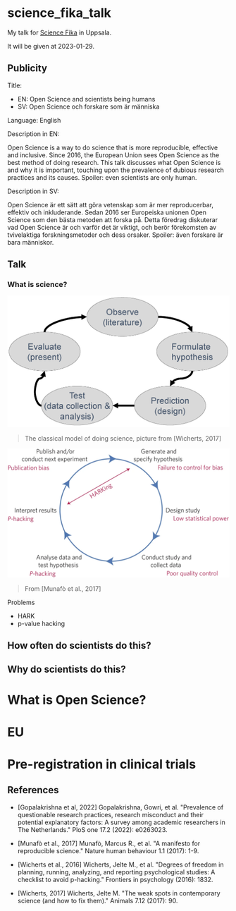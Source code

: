 # science_fika_talk

My talk for [Science Fika](https://www.sciencefika.se/) in Uppsala.

It will be given at 2023-01-29.


## Publicity

Title:
 * EN: Open Science and scientists being humans
 * SV: Open Science och forskare som är människa

Language: English


Description in EN:


Open Science is a way to do science that is more reproducible, effective and inclusive. Since 2016, the European Union sees Open Science as the best method of doing research. This talk discusses what Open Science is and why it is important, touching upon the prevalence of dubious research practices and its causes. Spoiler: even scientists are only human.


Description in SV:


Open Science är ett sätt att göra vetenskap som är mer reproducerbar, effektiv och inkluderande. Sedan 2016 ser Europeiska unionen Open Science som den bästa metoden att forska på. Detta föredrag diskuterar vad Open Science är och varför det är viktigt, och berör förekomsten av tvivelaktiga forskningsmetoder och dess orsaker. Spoiler: även forskare är bara människor.






## Talk



### What is science?

![](wicherts_2017_fig_1.png)

> The classical model of doing science, picture from [Wicherts, 2017]

![](munafo_et_al_2017_fig_1.png)

> From [Munafò et al., 2017]

Problems

 * HARK
 * p-value hacking

## How often do scientists do this?

## Why do scientists do this?


# What is Open Science?

# EU

# Pre-registration in clinical trials


## References

 * [Gopalakrishna et al, 2022] Gopalakrishna, Gowri, et al. "Prevalence of questionable research practices, research misconduct and their potential explanatory factors: A survey among academic researchers in The Netherlands." PloS one 17.2 (2022): e0263023.

 * [Munafò et al., 2017] Munafò, Marcus R., et al. "A manifesto for reproducible science." Nature human behaviour 1.1 (2017): 1-9.



 * [Wicherts et al., 2016] Wicherts, Jelte M., et al. "Degrees of freedom in planning, running, analyzing, and reporting psychological studies: A checklist to avoid p-hacking." Frontiers in psychology (2016): 1832.

 * [Wicherts, 2017] Wicherts, Jelte M. "The weak spots in contemporary science (and how to fix them)." Animals 7.12 (2017): 90.


